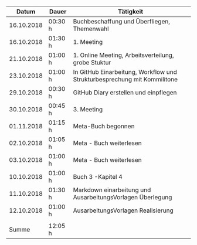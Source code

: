 Datum | Dauer | Tätigkeit
-------- | -------- | --------
16.10.2018 | 00:30 h  | Buchbeschaffung und Überfliegen, Themenwahl
16.10.2018 | 01:30 h  | 1. Meeting
21.10.2018 | 01:00 h  | 1. Online Meeting, Arbeitsverteilung, grobe Stuktur
23.10.2018 | 01:00 h  | In GitHub Einarbeitung, Workflow und Strukturbesprechung mit Kommilitone
29.10.2018 | 00:30 h  | GitHub Diary erstellen und einpflegen
30.10.2018 | 00:45 h  | 3. Meeting
01.11.2018 | 01:15 h  | Meta-Buch begonnen
02.10.2018 | 01:05 h  | Meta - Buch weiterlesen
03.10.2018 | 01:00 h  | Meta - Buch weiterlesen
10.10.2018 | 01:00 h  | Buch 3 -Kapitel 4
11.10.2018 | 01:30 h  | Markdown einarbeitung und AusarbeitungsVorlagen Überlegung
12.10.2018 | 01:00 h  | AusarbeitungsVorlagen Realisierung
   |   | 
Summe | 12:05 h  | 
